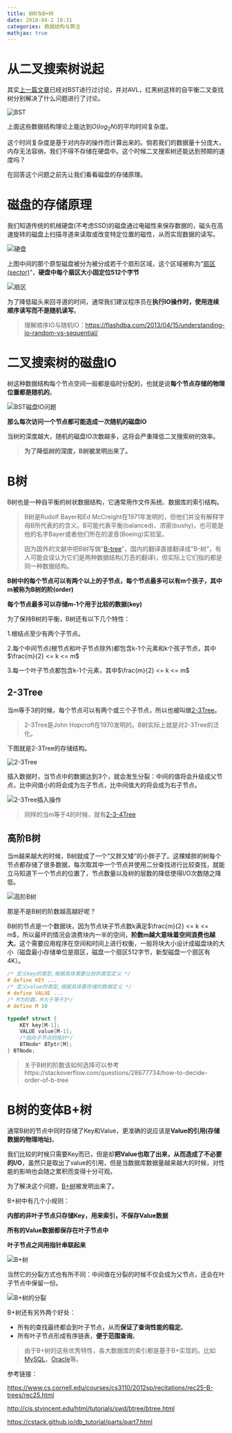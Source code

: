 ```yaml
---
title: B树与B+树
date: 2018-04-2 18:31
categories: 数据结构与算法
mathjax: true
---
```


# 从二叉搜索树说起

其实[上一篇文章](https://blog.csdn.net/holmofy/article/details/79692613)已经对BST进行过讨论，并对AVL，红黑树这样的自平衡二叉查找树分别解决了什么问题进行了讨论。

![BST](http://ww1.sinaimg.cn/large/bda5cd74gy1fqbiag1z25g20iu05nadf.gif)

上面这些数据结构理论上能达到$O(log_2N)$的平均时间复杂度。

这个时间复杂度是基于对内存的操作而计算出来的。倘若我们的数据量十分庞大，内存无法容纳，我们不得不存储在硬盘中。这个时候二叉搜索树还能达到预期的速度吗？

在回答这个问题之前先让我们看看磁盘的存储原理。

# 磁盘的存储原理

我们知道传统的机械硬盘(不考虑SSD)的磁盘通过电磁性来保存数据的，磁头在高速旋转的磁盘上扫描寻道来读取或改变特定位置的磁性，从而实现数据的读写。

![硬盘](http://ww1.sinaimg.cn/large/bda5cd74gy1fqbibmlhotj208c08caa3.jpg)

上图中间的那个原型磁盘被分为被分成若干个扇形区域，这个区域被称为“[扇区(sector)](https://en.wikipedia.org/wiki/Disk_sector)”，**硬盘中每个扇区大小固定位512个字节**

![扇区](http://ww1.sinaimg.cn/large/bda5cd74gy1fqbicdwfx1j20i40eo7a7.jpg)

为了降低磁头来回寻道的时间，通常我们建议程序员在**执行IO操作时，使用连续顺序读写而不是随机读写**。

> 理解顺序IO与随机IO：https://flashdba.com/2013/04/15/understanding-io-random-vs-sequential/

# 二叉搜索树的磁盘IO

树这种数据结构每个节点空间一般都是临时分配的，也就是说**每个节点存储的物理位置都是随机的**。

![BST磁盘IO问题](http://ww1.sinaimg.cn/large/bda5cd74gy1fqbid9cts2g209107paaj.gif)

**那么每次访问一个节点都可能造成一次随机的磁盘IO**

当树的深度越大，随机的磁盘IO次数越多，这将会严重降低二叉搜索树的效率。

> **为了降低树的深度，B树被发明出来了。**

# B树

B树也是一种自平衡的树状数据结构，它通常用作文件系统、数据库的索引结构。

> B树是Rudolf Bayer和Ed McCreight在1971年发明的，但他们并没有解释字母B所代表的的含义。B可能代表平衡(balanced)、浓密(bushy)，也可能是他的名字Bayer或者他们所在的波音(Boeing)实验室。
>
> 因为国外的文献中把B树写做"[B-tree](https://en.wikipedia.org/wiki/B-tree)"，国内的翻译直接翻译成"B-树"，有人可能会误认为它们是两种数据结构(万恶的翻译)，但实际上它们指的都是同一种数据结构。

**B树中的每个节点可以有两个以上的子节点，每个节点最多可以有m个孩子，其中m被称为B树的阶(order)**

**每个节点最多可以存储m-1个用于比较的数据(key)**

为了保持B树的平衡，B树还有以下几个特性：

1.根结点至少有两个子节点。

2.每个中间节点(根节点和叶子节点除外)都包含k-1个元素和k个孩子节点，其中$\frac{m}{2} <= k <= m$

3.每一个叶子节点都包含k-1个元素，其中$\frac{m}{2} <= k <= m$

## 2-3Tree

当m等于3的时候，每个节点可以有两个或三个子节点，所以也被叫做[2-3Tree](https://en.wikipedia.org/wiki/2%E2%80%933_tree)。

> 2-3Tree是John Hopcroft在1970发明的。B树实际上就是对2-3Tree的泛化。

下图就是2-3Tree的存储结构。

![2-3Tree](http://ww1.sinaimg.cn/large/bda5cd74gy1fqbieoftqnj20cl04s74j.jpg)

插入数据时，当节点中的数据达到3个，就会发生分裂：中间的值将会升级成父节点，比中间值小的将会成为左子节点，比中间值大的将会成为右子节点。

![2-3Tree插入操作](http://ww1.sinaimg.cn/large/bda5cd74gy1fqbiffgiumg20e1065asg.gif)

> 同样的当m等于4的时候，就有[2-3-4Tree](https://en.wikipedia.org/wiki/2%E2%80%933%E2%80%934_tree)

## 高阶B树

当m越来越大的时候，B树就成了一个“又胖又矮”的小胖子了。这棵矮胖的树每个节点都存储了很多数据，每次取其中一个节点并使用二分查找进行比较查找，就能立马知道下一个节点的位置了，节点数量以及树的层数的降低使得I/O次数随之降低。

![高阶B树](http://ww1.sinaimg.cn/large/bda5cd74gy1fqbig4c8olj20n306f3yr.jpg)

那是不是B树的阶数越高越好呢？

B树的节点是一个数据块，因为节点块子节点数k满足$\frac{m}{2} <= k <= m$，所以最坏的情况会浪费块内一半的空间，**阶数m越大意味着空间浪费也越大**。这个需要应用程序在空间和时间上进行权衡，一般将块大小设计成磁盘块的大小（磁盘最小存储单位是扇区，磁盘一个扇区512字节，新型磁盘一个扇区有4K）。

```c
/* 定义key的类型,根据具体需要比较的类型定义 */
# define KEY ...
/* 定义value的类型,根据具体要存储的数据定义 */
# define VALUE ...
/* M为阶数，M大于等于3*/
# define M 10

typedef struct {
    KEY key[M-1];
    VALUE value[M-1];
    /*指向子节点的指针*/
    BTNode* BTptr[M];
} BTNode;
```

> 关于B树的阶数该如何选择可以参考https://stackoverflow.com/questions/28677734/how-to-decide-order-of-b-tree

# B树的变体B+树

通常B树的节点中同时存储了Key和Value，更准确的说应该是**Value的引用(存储数据的物理地址)**。

我们比较的时候只需要Key而已，但是却**把Value也取了出来，从而造成了不必要的I/O**，虽然只是取出了value的引用，但是当数据库数据量越来越大的时候，对性能的影响也会随之累积而变得十分可观。

为了解决这个问题，[B+树](https://en.wikipedia.org/wiki/B%2B_tree)被发明出来了。

B+树中有几个小规则：

**内部的非叶子节点只存储Key，用来索引，不保存Value数据**

**所有的Value数据都保存在叶子节点中**

**叶子节点之间用指针串联起来**

![B+树](http://ww1.sinaimg.cn/large/bda5cd74gy1fqbigvay08j20ns05o0sw.jpg)

当然它的分裂方式也有所不同：中间值在分裂的时候不仅会成为父节点，还会在叶子节点中保留一份。

![B+树的分裂](http://ww1.sinaimg.cn/large/bda5cd74gy1fqbihhh74hg20j605z17a.gif)

B+树还有另外两个好处：

* 所有的查找最终都会到叶子节点，从而**保证了查询性能的稳定**。
* 所有叶子节点形成有序链表，**便于范围查询**。

> 由于B+树的这些优秀特性，各大数据库的索引都是基于B+实现的。比如[MySQL](https://dev.mysql.com/doc/refman/5.7/en/create-index.html#create-index-storage-engine-index-types)，[Oracle](https://docs.oracle.com/cloud/latest/db112/CNCPT/indexiot.htm#CNCPT1170)等。



参考链接：

https://www.cs.cornell.edu/courses/cs3110/2012sp/recitations/rec25-B-trees/rec25.html

http://cis.stvincent.edu/html/tutorials/swd/btree/btree.html

https://cstack.github.io/db_tutorial/parts/part7.html